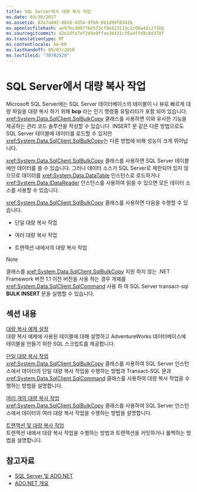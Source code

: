 ```yaml
---
title: SQL Server에서 대량 복사 작업
ms.date: 03/30/2017
ms.assetid: 83a7a0d2-8018-4354-97b9-0b1d99f8342b
ms.openlocfilehash: ae97bcdd6776d573cf9e523133c2c00a42c273bb
ms.sourcegitcommit: d2e1dfa7ef2d4e9ffae3d431cf6a4ffd9c8d378f
ms.translationtype: MT
ms.contentlocale: ko-KR
ms.lasthandoff: 09/07/2019
ms.locfileid: "70782529"
---
```

# <a name="bulk-copy-operations-in-sql-server"></a>SQL Server에서 대량 복사 작업
Microsoft SQL Server에는 SQL Server 데이터베이스의 테이블이 나 뷰로 빠르게 대량 파일을 대량 복사 하기 위해 **bcp** 라는 인기 명령줄 유틸리티가 포함 되어 있습니다. <xref:System.Data.SqlClient.SqlBulkCopy> 클래스를 사용하면 이와 유사한 기능을 제공하는 관리 코드 솔루션을 작성할 수 있습니다. INSERT 문 같은 다른 방법으로도 SQL Server 테이블에 데이터를 로드할 수 있지만 <xref:System.Data.SqlClient.SqlBulkCopy>는 다른 방법에 비해 성능이 크게 뛰어납니다.  
  
 <xref:System.Data.SqlClient.SqlBulkCopy> 클래스를 사용하면 SQL Server 테이블에만 데이터를 쓸 수 있습니다. 그러나 데이터 소스가 SQL Server로 제한되어 있지 않으므로 데이터를 <xref:System.Data.DataTable> 인스턴스로 로드하거나 <xref:System.Data.IDataReader> 인스턴스를 사용하여 읽을 수 있으면 모든 데이터 소스를 사용할 수 있습니다.  
  
 <xref:System.Data.SqlClient.SqlBulkCopy> 클래스를 사용하면 다음을 수행할 수 있습니다.  
  
- 단일 대량 복사 작업  
  
- 여러 대량 복사 작업  
  
- 트랜잭션 내에서의 대량 복사 작업  
  
> [!NOTE]
> 클래스를 <xref:System.Data.SqlClient.SqlBulkCopy> 지원 하지 않는 .NET Framework 버전 1.1 이전 버전을 사용 하는 경우 개체를 <xref:System.Data.SqlClient.SqlCommand> 사용 하 여 SQL Server transact-sql **BULK INSERT** 문을 실행할 수 있습니다.  
  
## <a name="in-this-section"></a>섹션 내용  
 [대량 복사 예제 설정](bulk-copy-example-setup.md)  
 대량 복사 예제에 사용된 테이블에 대해 설명하고 AdventureWorks 데이터베이스에 테이블을 만들기 위한 SQL 스크립트를 제공합니다.  
  
 [단일 대량 복사 작업](single-bulk-copy-operations.md)  
 <xref:System.Data.SqlClient.SqlBulkCopy> 클래스를 사용하여 SQL Server 인스턴스에서 데이터의 단일 대량 복사 작업을 수행하는 방법과 Transact-SQL 문과 <xref:System.Data.SqlClient.SqlCommand> 클래스를 사용하여 대량 복사 작업을 수행하는 방법을 설명합니다.  
  
 [여러 개의 대량 복사 작업](multiple-bulk-copy-operations.md)  
 <xref:System.Data.SqlClient.SqlBulkCopy> 클래스를 사용하여 SQL Server 인스턴스에서 데이터의 여러 대량 복사 작업을 수행하는 방법을 설명합니다.  
  
 [트랜잭션 및 대량 복사 작업](transaction-and-bulk-copy-operations.md)  
 트랜잭션 내에서 대량 복사 작업을 수행하는 방법과 트랜잭션을 커밋하거나 롤백하는 방법을 설명합니다.  
  
## <a name="see-also"></a>참고자료

- [SQL Server 및 ADO.NET](index.md)
- [ADO.NET 개요](../ado-net-overview.md)
